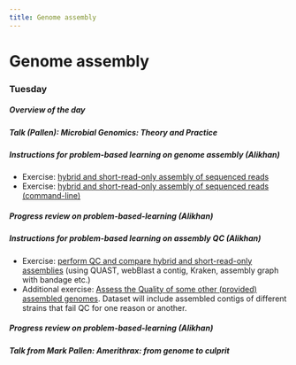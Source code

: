 ```yaml
---
title: Genome assembly
---
```


# Genome assembly

###  Tuesday

#####  Overview of the day

#####  Talk (Pallen):  *Microbial Genomics: Theory and Practice*

##### Instructions for problem-based learning on genome assembly (Alikhan)

- Exercise: [hybrid and short-read-only assembly of sequenced reads](/seq-analysis/genome-assembly)
- Exercise: [hybrid and short-read-only assembly of sequenced reads (command-line)](/seq-analysis/genome-assembly-cli)

#####  Progress review on problem-based-learning (Alikhan)

#####  Instructions for problem-based learning on assembly QC (Alikhan)

- Exercise: [perform QC and compare hybrid and short-read-only assemblies](/seq-analysis/assembly_qc) (using QUAST, webBlast a contig, Kraken, assembly graph with bandage etc.)
- Additional exercise: [Assess the Quality of some other (provided) assembled genomes](/seq-analysis/check_qc). Dataset will include assembled contigs of different strains that fail QC for one reason or another.

##### Progress review on problem-based-learning (Alikhan)

#####  Talk from Mark Pallen: *Amerithrax: from genome to culprit*
